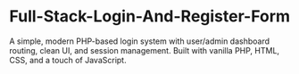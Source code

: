 # Full-Stack-Login-And-Register-Form
A simple, modern PHP-based login system with user/admin dashboard routing, clean UI, and session management. Built with vanilla PHP, HTML, CSS, and a touch of JavaScript.
